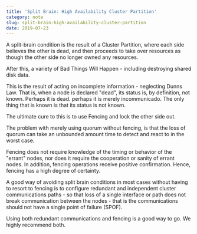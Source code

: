 ```yaml
---
title: 'Split Brain: High Availability Cluster Partition'
category: note
slug: split-brain-high-availability-cluster-partition
date: 2019-07-23
---
```

A split-brain condition is the result of a Cluster Partition, where each side
believes the other is dead, and then proceeds to take over resources as though
the other side no longer owned any resources.

After this, a variety of Bad Things Will Happen - including destroying shared
disk data.

This is the result of acting on incomplete information - neglecting Dunns Law.
That is, when a node is declared "dead", its status is, by definition, not
known. Perhaps it is dead. perhaps it is merely incommunicado. The only thing
that is known is that its status is not known.

The ultimate cure to this is to use Fencing and lock the other side out.

The problem with merely using quorum without fencing, is that the loss of quorum
can take an unbounded amount time to detect and react to in the worst case.

Fencing does not require knowledge of the timing or behavior of the "errant"
nodes, nor does it require the cooperation or sanity of errant nodes. In
addition, fencing operations receive positive confirmation. Hence, fencing has a
high degree of certainty.

A good way of avoiding split brain conditions in most cases without having to
resort to fencing is to configure redundant and independent cluster
communications paths - so that loss of a single interface or path does not break
communication between the nodes - that is the communications should not have a
single point of failure (SPOF).

Using both redundant communications and fencing is a good way to go. We highly
recommend both.

